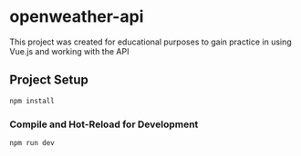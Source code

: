 # openweather-api

This project was created for educational purposes to gain practice in using Vue.js and working with the API

## Project Setup

```sh
npm install
```

### Compile and Hot-Reload for Development

```sh
npm run dev
```
